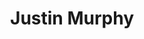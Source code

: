 ---
title: Justin Murphy
layout: people
image: 
image_credit: 
image_alt: 
image_caption: 
details:
  Website: 
  Facebook:
  Twitter: 
  Instagram: professormurf
  LinkedIn: Justin Murphy | justin-murphy-83999881
  IBDB: 
  IMDb: Justin Murphy | nm2410069
  Wikipedia: Justin Murphy | Justin_Murphy_(comics)
external_links:
  "Patton, Charlie. 'Both sides of the curtain Rock opera marks Justin Murphy's professional leap to actor, producer.' The Florida Times-Union, City ed., sec. Lifestyle, 13 Aug. 1999, pp. E-1": /wiki/media/news/Both_sides_of_the_curtain_Rock_opera_marks_Justin__Florida_Times-Union_The_Jacksonville_FL___August_13_1999__pE-1.pdf
---